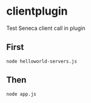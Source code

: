 # clientplugin
Test Seneca client call in plugin

## First

```
node helloworld-servers.js
```

## Then

```
node app.js
```

